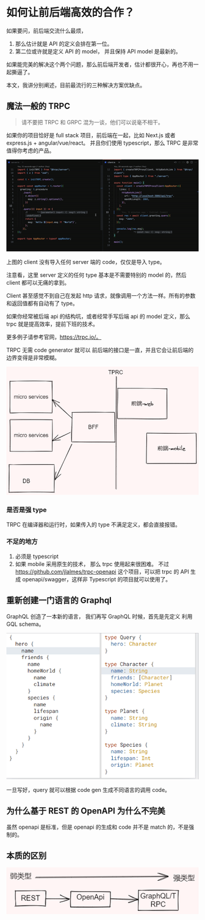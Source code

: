 # 如何让前后端高效的合作？

如果要问，前后端交流什么最烦，

1. 那么估计就是 API 的定义会排在第一位。
2. 第二位或许就是定义 API 的 model， 并且保持 API model 是最新的。

如果能完美的解决这个两个问题，那么前后端开发者，估计都很开心，再也不用一起撕逼了。

本文，我讲分别阐述，目前最流行的三种解决方案优缺点。

## 魔法一般的 TRPC

> 请不要把 TRPC 和 GRPC 混为一谈，他们可以说毫不相干。

如果你的项目恰好是 full stack 项目，前后端在一起，比如 Next.js 或者 express.js + angular/vue/react。 并且你们使用 typescript，那么 TRPC 是非常值得你考虑的产品。

![trpc](./trpc.gif)

上图的 client 没有导入任何 server 端的 code，仅仅是导入 type。

注意看，这里 server 定义的任何 type 基本是不需要特别的 model 的，然后 client 都可以无痛的拿到。

Client 甚至感觉不到自己在发起 http 请求，就像调用一个方法一样。所有的参数和返回值都有自动有了 type。

如果你经常被后端 api 的结构坑，或者经常手写后端 api 的 model 定义，那么 trpc 就是提高效率，提前下班的技术。

更多例子请参考官网，https://trpc.io/。

TRPC 无需 code generator 就可以 前后端的接口是一直，并且它会让前后端的边界变得是非常模糊。

![trpc-png](./trpc-png.excalidraw.png)

### 是否是强 type

TRPC 在编译器和运行时，如果传入的 type 不满足定义，都会直接报错。

### 不足的地方

1. 必须是 typescript
2. 如果 mobile 采用原生的技术， 那么 trpc 使用起来很困难。
   不过 https://github.com/jlalmes/trpc-openapi 这个项目，可以把 trpc 的 API 生成 openapi/swagger，这样非 Typescript 的项目就可以使用了。

## 重新创建一门语言的 Graphql

GraphQL 创造了一本新的语言， 我们再写 GraphQL 时候，首先是先定义 利用 GQL schema。

![graphql](./graphql.gif)

一旦写好，query 就可以根据 code gen 生成不同语言的调用 code。

## 为什么基于 REST 的 OpenAPI 为什么不完美

虽然 openapi 是标准，但是 openapi 的生成和 code 并不是 match 的，不是强制的。

## 本质的区别

![type](./type.excalidraw.png)
